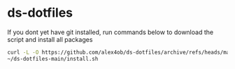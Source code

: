 # ds-dotfiles
If you dont yet have git installed, run commands below to download the script and install all packages

```bash
curl -L -O https://github.com/alex4ob/ds-dotfiles/archive/refs/heads/main.zip && unzip -qo -d ~ main.zip
~/ds-dotfiles-main/install.sh
```
